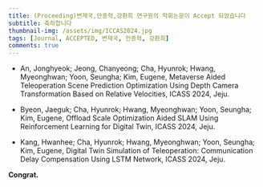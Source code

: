 ```yaml
---
title: (Proceeding)변재국,안종혁,강환희 연구원의 학회논문이 Accept 되었습니다 
subtitle: 축하합니다
thumbnail-img: /assets/img/ICCAS2024.jpg
tags: [Journal, ACCEPTED, 변재국, 안종혁, 강환희]
comments: true
---
```


- An, Jonghyeok; Jeong, Chanyeong; Cha, Hyunrok; Hwang, Myeonghwan; Yoon, Seungha; Kim, Eugene, Metaverse Aided Teleoperation Scene Prediction Optimization Using Depth Camera Transformation Based on Relative Velocities, ICASS 2024, Jeju.
  
- Byeon, Jaeguk; Cha, Hyunrok; Hwang, Myeonghwan; Yoon, Seungha; Kim, Eugene, Offload Scale Optimization Aided SLAM Using Reinforcement Learning for Digital Twin, ICASS 2024, Jeju.
  
- Kang, Hwanhee; Cha, Hyunrok; Hwang, Myeonghwan; Yoon, Seungha; Kim, Eugene, Digital Twin Simulation of Teleoperation: Communication Delay Compensation Using LSTM Network, ICASS 2024, Jeju.


**Congrat.**
